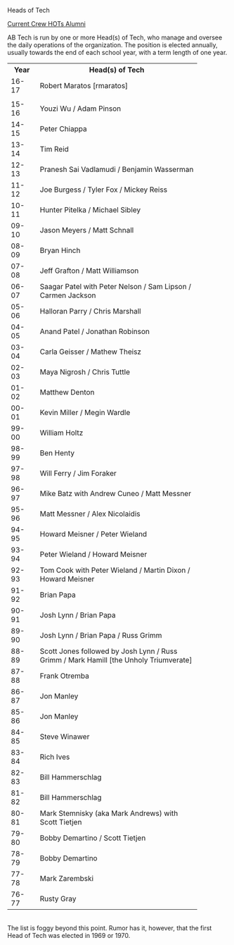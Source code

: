 Heads of Tech

<div class = "title-header">
  <p class="text-justify"> 
    <a href="/crew"> Current Crew </a>
    <a href="/hots" class="current"> HOTs </a> 
    <a href="/alumni"> Alumni </a> 
  </p>
</div>

AB Tech is run by one or more Head(s) of Tech, who manage and oversee the
daily operations of the organization. The position is elected annually,
usually towards the end of each school year, with a term length of one
year.

<table class="hot-table">
  <tr>
    <th width="50">Year</td>
    <th width="350"> Head(s) of Tech</td>
  </tr>
  <tr>
    <td>16-17</td>
    <td>Robert Maratos [rmaratos]</td>
  </tr>
  <tr>
    <td colspan="2"></td>
  </tr>
  <tr>
    <td>15-16</td>
    <td>Youzi Wu / Adam Pinson</td>
  <tr>
    <td>14-15</td>
    <td>Peter Chiappa</td>
  </tr>
  <tr>
    <td>13-14</td>
    <td>Tim Reid</td>
  </tr>
  <tr>
    <td>12-13</td>
    <td>Pranesh Sai Vadlamudi / Benjamin Wasserman</td>
  </tr>
  <tr>
    <td>11-12</td>
    <td>Joe Burgess / Tyler Fox / Mickey Reiss</td>
  </tr>
  <tr>
    <td>10-11</td>
    <td>Hunter Pitelka / Michael Sibley</td>
  </tr>
  <tr>
    <td>09-10</td>
    <td>Jason Meyers / Matt Schnall</td>
  </tr>
  <tr>
    <td>08-09</td>
    <td>Bryan Hinch</td>
  </tr>
  <tr>
    <td>07-08</td>
    <td>Jeff Grafton / Matt Williamson</td>
  </tr>
  <tr>
    <td>06-07</td>
    <td>Saagar Patel with Peter Nelson / Sam Lipson / Carmen
      Jackson
  <tr>
    <td>05-06</td>
    <td>Halloran Parry / Chris Marshall</td>
  </tr>
  <tr>
    <td>04-05</td>
    <td>Anand Patel / Jonathan Robinson</td>
  </tr>
  <tr>
    <td>03-04</td>
    <td>Carla Geisser / Mathew Theisz</td>
  </tr>
  <tr>
    <td>02-03</td>
    <td>Maya Nigrosh / Chris Tuttle</td>
  </tr>
  <tr>
    <td>01-02</td>
    <td>Matthew Denton</td>
  </tr>
  <tr>
    <td>00-01</td>
    <td>Kevin Miller / Megin Wardle</td>
  </tr>
  <tr>
    <td>99-00</td>
    <td>William Holtz</td>
  </tr>
  <tr>
    <td>98-99</td>
    <td>Ben Henty</td>
  </tr>
  <tr>
    <td>97-98</td>
    <td>Will Ferry / Jim Foraker</td>
  </tr>
  <tr>
    <td>96-97</td>
    <td>Mike Batz with Andrew Cuneo / Matt Messner</td>
  </tr>
  <tr>
    <td>95-96</td>
    <td>Matt Messner / Alex Nicolaidis</td>
  </tr>
  <tr>
    <td>94-95</td>
    <td>Howard Meisner / Peter Wieland</td>
  </tr>
  <tr>
    <td>93-94</td>
    <td>Peter Wieland / Howard Meisner</td>
  </tr>
  <tr>
    <td>92-93</td>
    <td>Tom Cook with Peter Wieland / Martin Dixon / Howard
      Meisner
    </td>
  </tr>
  <tr>
    <td>91-92</td>
    <td>Brian Papa</td>
  </tr>
  <tr>
    <td>90-91</td>
    <td>Josh Lynn / Brian Papa</td>
  </tr>
  <tr>
    <td>89-90</td>
    <td>Josh Lynn / Brian Papa / Russ Grimm</td>
  </tr>
  <tr>
    <td>88-89</td>
    <td>Scott Jones followed by Josh Lynn / Russ Grimm / Mark
      Hamill [the Unholy Triumverate]
    </td>
  </tr>
  <tr>
    <td>87-88</td>
    <td>Frank Otremba</td>
  </tr>
  <tr>
    <td>86-87</td>
    <td>Jon Manley</td>
  </tr>
  <tr>
    <td>85-86</td>
    <td>Jon Manley</td>
  </tr>
  <tr>
    <td>84-85</td>
    <td>Steve Winawer</td>
  </tr>
  <tr>
    <td>83-84</td>
    <td>Rich Ives</td>
  </tr>
  <tr>
    <td>82-83</td>
    <td>Bill Hammerschlag</td>
  </tr>
  <tr>
    <td>81-82</td>
    <td>Bill Hammerschlag</td>
  </tr>
  <tr>
    <td>80-81</td>
    <td>Mark Stemnisky (aka Mark Andrews) with Scott Tietjen
    </td>
  </tr>
  <tr>
    <td>79-80</td>
    <td>Bobby Demartino / Scott Tietjen</td>
  </tr>
  <tr>
    <td>78-79</td>
    <td>Bobby Demartino</td>
  </tr>
  <tr>
    <td>77-78</td>
    <td>Mark Zarembski</td>
  </tr>
  <tr>
    <td>76-77</td>
    <td>Rusty Gray</td>
  </tr>
</table>
<br>
The list is foggy beyond this point. Rumor has it, however, that the first
Head
of Tech was elected in 1969 or 1970.

